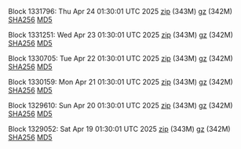 Block 1331796: Thu Apr 24 01:30:01 UTC 2025 [zip](https://files.01coin.io/mainnet/2025-04-24/bootstrap.dat.zip) (343M) [gz](https://files.01coin.io/mainnet/2025-04-24/bootstrap.dat.tar.gz) (342M) [SHA256](https://files.01coin.io/mainnet/2025-04-24/sha256.txt) [MD5](https://files.01coin.io/mainnet/2025-04-24/md5.txt)

Block 1331251: Wed Apr 23 01:30:01 UTC 2025 [zip](https://files.01coin.io/mainnet/2025-04-23/bootstrap.dat.zip) (343M) [gz](https://files.01coin.io/mainnet/2025-04-23/bootstrap.dat.tar.gz) (342M) [SHA256](https://files.01coin.io/mainnet/2025-04-23/sha256.txt) [MD5](https://files.01coin.io/mainnet/2025-04-23/md5.txt)

Block 1330705: Tue Apr 22 01:30:01 UTC 2025 [zip](https://files.01coin.io/mainnet/2025-04-22/bootstrap.dat.zip) (343M) [gz](https://files.01coin.io/mainnet/2025-04-22/bootstrap.dat.tar.gz) (342M) [SHA256](https://files.01coin.io/mainnet/2025-04-22/sha256.txt) [MD5](https://files.01coin.io/mainnet/2025-04-22/md5.txt)

Block 1330159: Mon Apr 21 01:30:01 UTC 2025 [zip](https://files.01coin.io/mainnet/2025-04-21/bootstrap.dat.zip) (343M) [gz](https://files.01coin.io/mainnet/2025-04-21/bootstrap.dat.tar.gz) (342M) [SHA256](https://files.01coin.io/mainnet/2025-04-21/sha256.txt) [MD5](https://files.01coin.io/mainnet/2025-04-21/md5.txt)

Block 1329610: Sun Apr 20 01:30:01 UTC 2025 [zip](https://files.01coin.io/mainnet/2025-04-20/bootstrap.dat.zip) (343M) [gz](https://files.01coin.io/mainnet/2025-04-20/bootstrap.dat.tar.gz) (342M) [SHA256](https://files.01coin.io/mainnet/2025-04-20/sha256.txt) [MD5](https://files.01coin.io/mainnet/2025-04-20/md5.txt)

Block 1329052: Sat Apr 19 01:30:01 UTC 2025 [zip](https://files.01coin.io/mainnet/2025-04-19/bootstrap.dat.zip) (343M) [gz](https://files.01coin.io/mainnet/2025-04-19/bootstrap.dat.tar.gz) (342M) [SHA256](https://files.01coin.io/mainnet/2025-04-19/sha256.txt) [MD5](https://files.01coin.io/mainnet/2025-04-19/md5.txt)
